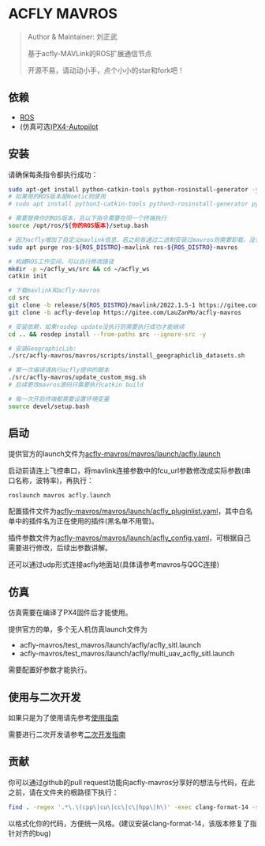 # ACFLY MAVROS

> Author & Maintainer: 刘正武
>
> 基于acfly-MAVLink的ROS扩展通信节点
>
> 开源不易，请动动小手，点个小小的star和fork吧！

## 依赖

- [ROS](https://www.ros.org/)
- (仿真可选)[PX4-Autopilot](https://github.com/PX4/PX4-Autopilot)

## 安装

请确保每条指令都执行成功：

```bash
sudo apt-get install python-catkin-tools python-rosinstall-generator -y
# 如果用的ROS版本是Noetic则使用
# sudo apt install python3-catkin-tools python3-rosinstall-generator python3-osrf-pycommon -y

# 需要替换你的ROS版本，且以下指令需要在同一个终端执行
source /opt/ros/${你的ROS版本}/setup.bash

# 因为acfly增加了自定义mavlink信息，若之前有通过二进制安装过mavros则需要卸载，没有则跳过
sudo apt purge ros-${ROS_DISTRO}-mavlink ros-${ROS_DISTRO}-mavros

# 构建ROS工作空间，可以自行修改路径
mkdir -p ~/acfly_ws/src && cd ~/acfly_ws
catkin init

# 下载mavlink和acfly-mavros
cd src
git clone -b release/${ROS_DISTRO}/mavlink/2022.1.5-1 https://gitee.com/LauZanMo/mavlink
git clone -b acfly-develop https://gitee.com/LauZanMo/acfly-mavros

# 安装依赖，如果rosdep update没执行则需要执行成功才能继续
cd .. && rosdep install --from-paths src --ignore-src -y

# 安装GeographicLib:
./src/acfly-mavros/mavros/scripts/install_geographiclib_datasets.sh

# 第一次编译请执行acfly提供的脚本
./src/acfly-mavros/update_custom_msg.sh
# 后续更改mavros源码只需要执行catkin build

# 每一次开启终端都需要设置环境变量
source devel/setup.bash
```

## 启动

提供官方的launch文件为[acfly-mavros/mavros/launch/acfly.launch](mavros/launch/acfly.launch)

启动前请连上飞控串口，将mavlink连接参数中的fcu_url参数修改成实际参数(串口名称，波特率)，再执行：

```bash
roslaunch mavros acfly.launch
```

配置插件文件为[acfly-mavros/mavros/launch/acfly_pluginlist.yaml](mavros/launch/acfly_pluginlist.yaml)，其中白名单中的插件名为正在使用的插件(黑名单不用管)。

插件参数文件为[acfly-mavros/mavros/launch/acfly_config.yaml](mavros/launch/acfly_config.yaml)，可根据自己需要进行修改，后续出参数讲解。

还可以通过udp形式连接acfly地面站(具体请参考mavros与QGC连接)

## 仿真

仿真需要在编译了PX4固件后才能使用。

提供官方的单，多个无人机仿真launch文件为

- acfly-mavros/test_mavros/launch/acfly/acfly_sitl.launch
- acfly-mavros/test_mavros/launch/acfly/multi_uav_acfly_sitl.launch

需要配置好参数才能执行。

## 使用与二次开发

如果只是为了使用请先参考[使用指南](acfly-mavros使用指南.md)

需要进行二次开发请参考[二次开发指南](acfly-mavros二次开发指南.md)

## 贡献

你可以通过github的pull request功能向acfly-mavros分享好的想法与代码，在此之前，请在文件夹的根路径下执行：

```bash
find . -regex '.*\.\(cpp\|cu\|cc\|c\|hpp\|h\)' -exec clang-format-14 -style=file -i {} \;
```

以格式化你的代码，方便统一风格。(建议安装clang-format-14，该版本修复了指针对齐的bug)



